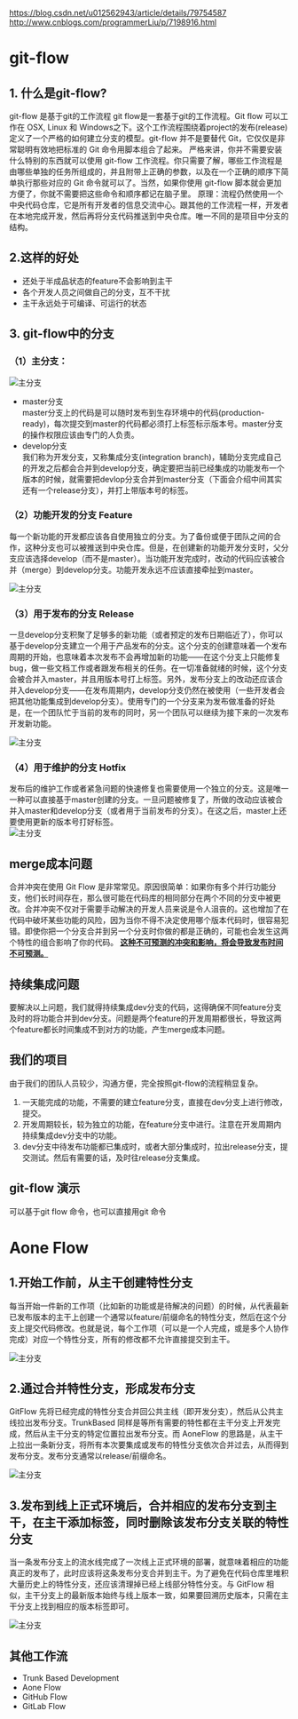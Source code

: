 https://blog.csdn.net/u012562943/article/details/79754587
http://www.cnblogs.com/programmerLiu/p/7198916.html
# git-flow

## 1. 什么是git-flow?
git-flow 是基于git的工作流程
git flow是一套基于git的工作流程。Git flow 可以工作在 OSX, Linux 和 Windows之下。这个工作流程围绕着project的发布(release)定义了一个严格的如何建立分支的模型。git-flow 并不是要替代 Git，它仅仅是非常聪明有效地把标准的 Git 命令用脚本组合了起来。
严格来讲，你并不需要安装什么特别的东西就可以使用 git-flow 工作流程。你只需要了解，哪些工作流程是由哪些单独的任务所组成的，并且附带上正确的参数，以及在一个正确的顺序下简单执行那些对应的 Git 命令就可以了。当然，如果你使用 git-flow 脚本就会更加方便了，你就不需要把这些命令和顺序都记在脑子里。
原理：流程仍然使用一个中央代码仓库，它是所有开发者的信息交流中心。跟其他的工作流程一样，开发者在本地完成开发，然后再将分支代码推送到中央仓库。唯一不同的是项目中分支的结构。

## 2.这样的好处
* 还处于半成品状态的feature不会影响到主干
* 各个开发人员之间做自己的分支，互不干扰
* 主干永远处于可编译、可运行的状态

## 3. git-flow中的分支
### （1）主分支：
![主分支](./imgs/1.png)

* master分支   
master分支上的代码是可以随时发布到生存环境中的代码(production-ready)，每次提交到master的代码都必须打上标签标示版本号。master分支的操作权限应该由专门的人负责。
* develop分支  
我们称为开发分支，又称集成分支(integration branch)，辅助分支完成自己的开发之后都会合并到develop分支，确定要把当前已经集成的功能发布一个版本的时候，就需要把devlop分支合并到master分支（下面会介绍中间其实还有一个release分支），并打上带版本号的标签。

### （2）功能开发的分支 Feature
每一个新功能的开发都应该各自使用独立的分支。为了备份或便于团队之间的合作，这种分支也可以被推送到中央仓库。但是，在创建新的功能开发分支时，父分支应该选择develop（而不是master）。当功能开发完成时，改动的代码应该被合并（merge）到develop分支。功能开发永远不应该直接牵扯到master。

![主分支](./imgs/2.png)

### （3）用于发布的分支 Release
一旦develop分支积聚了足够多的新功能（或者预定的发布日期临近了），你可以基于develop分支建立一个用于产品发布的分支。这个分支的创建意味着一个发布周期的开始，也意味着本次发布不会再增加新的功能——在这个分支上只能修复bug，做一些文档工作或者跟发布相关的任务。在一切准备就绪的时候，这个分支会被合并入master，并且用版本号打上标签。另外，发布分支上的改动还应该合并入develop分支——在发布周期内，develop分支仍然在被使用（一些开发者会把其他功能集成到develop分支）。使用专门的一个分支来为发布做准备的好处是，在一个团队忙于当前的发布的同时，另一个团队可以继续为接下来的一次发布开发新功能。

![主分支](./imgs/3.png)

### （4）用于维护的分支 Hotfix   
发布后的维护工作或者紧急问题的快速修复也需要使用一个独立的分支。这是唯一一种可以直接基于master创建的分支。一旦问题被修复了，所做的改动应该被合并入master和develop分支（或者用于当前发布的分支）。在这之后，master上还要使用更新的版本号打好标签。  
![主分支](./imgs/4.png)  

## merge成本问题
合并冲突在使用 Git Flow 是非常常见。原因很简单：如果你有多个并行功能分支，他们长时间存在，那么很可能在代码库的相同部分在两个不同的分支中被更改。合并冲突不仅对于需要手动解决的开发人员来说是令人沮丧的。这也增加了在代码中破坏某些功能的风险，因为当你不得不决定使用哪个版本代码时，很容易犯错。即使你把一个分支合并到另一个分支时你做的都是正确的，可能也会发生这两个特性的组合影响了你的代码。
**<u>这种不可预测的冲突和影响，将会导致发布时间不可预测。</u>**

## 持续集成问题
要解决以上问题，我们就得持续集成dev分支的代码，这得确保不同feature分支及时的将功能合并到dev分支。问题是两个feature的开发周期都很长，导致这两个feature都长时间集成不到对方的功能，产生merge成本问题。

## 我们的项目
由于我们的团队人员较少，沟通方便，完全按照git-flow的流程稍显复杂。  
1. 一天能完成的功能，不需要的建立feature分支，直接在dev分支上进行修改，提交。
2. 开发周期较长，较为独立的功能，在feature分支中进行。注意在开发周期内持续集成dev分支中的功能。
3. dev分支中待发布功能都已集成时，或者大部分集成时，拉出release分支，提交测试。然后有需要的话，及时往release分支集成。

## git-flow 演示
可以基于git flow 命令，也可以直接用git 命令  

# Aone Flow

## 1.开始工作前，从主干创建特性分支
每当开始一件新的工作项（比如新的功能或是待解决的问题）的时候，从代表最新已发布版本的主干上创建一个通常以feature/前缀命名的特性分支，然后在这个分支上提交代码修改。也就是说，每个工作项（可以是一个人完成，或是多个人协作完成）对应一个特性分支，所有的修改都不允许直接提交到主干。

![主分支](./imgs/5.png)

## 2.通过合并特性分支，形成发布分支
GitFlow 先将已经完成的特性分支合并回公共主线（即开发分支），然后从公共主线拉出发布分支。TrunkBased 同样是等所有需要的特性都在主干分支上开发完成，然后从主干分支的特定位置拉出发布分支。而 AoneFlow 的思路是，从主干上拉出一条新分支，将所有本次要集成或发布的特性分支依次合并过去，从而得到发布分支。发布分支通常以release/前缀命名。

![主分支](./imgs/6.png)

## 3.发布到线上正式环境后，合并相应的发布分支到主干，在主干添加标签，同时删除该发布分支关联的特性分支
当一条发布分支上的流水线完成了一次线上正式环境的部署，就意味着相应的功能真正的发布了，此时应该将这条发布分支合并到主干。为了避免在代码仓库里堆积大量历史上的特性分支，还应该清理掉已经上线部分特性分支。与 GitFlow 相似，主干分支上的最新版本始终与线上版本一致，如果要回溯历史版本，只需在主干分支上找到相应的版本标签即可。

![主分支](./imgs/7.png)

## 其他工作流
* Trunk Based Development
* Aone Flow
* GitHub Flow
* GitLab Flow

